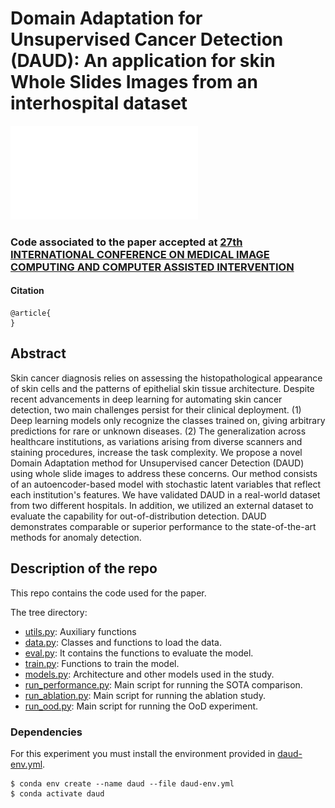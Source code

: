 # Domain Adaptation for Unsupervised Cancer Detection (DAUD): An application for skin Whole Slides Images from an interhospital dataset
![Approach](Pipeline.pdf)

### Code associated to the paper accepted at  [27th INTERNATIONAL CONFERENCE ON MEDICAL IMAGE COMPUTING AND COMPUTER ASSISTED INTERVENTION](https://conferences.miccai.org/2024/)

#### Citation
~~~
@article{
}
~~~

## Abstract
 Skin cancer diagnosis relies on assessing the histopathological appearance of skin cells and the patterns of epithelial skin tissue architecture. Despite recent advancements in deep learning for automating skin cancer detection, two main challenges persist for their clinical deployment. (1) Deep learning models only recognize the classes trained on, giving arbitrary predictions for rare or unknown diseases. (2) The generalization across healthcare institutions, as variations arising from diverse scanners and staining procedures, increase the task complexity.
We propose a novel Domain Adaptation method for Unsupervised cancer Detection (DAUD) using whole slide images to address these concerns. Our method consists of an autoencoder-based model with stochastic latent variables that reflect each institution's features. 
We have validated DAUD in a real-world dataset from two different hospitals. In addition, we utilized an external dataset to evaluate the capability for out-of-distribution detection. DAUD demonstrates comparable or superior performance to the state-of-the-art methods for anomaly detection. 


 ## Description of the repo
 This repo contains the code used for the paper. 

The tree directory:

- [utils.py](utils.py): Auxiliary functions
- [data.py](data.py): Classes and functions to load the data.
- [eval.py](eval.py): It contains the functions to evaluate the model.
- [train.py](train.py): Functions to train the model.
- [models.py](models.py): Architecture and other models used in the study.
- [run_performance.py](run_performance.py): Main script for running the SOTA comparison.
- [run_ablation.py](run_ablation_study.py): Main script for running the ablation study.
- [run_ood.py](run_ood.py): Main script for running the OoD experiment.


### Dependencies

For this experiment you must install the environment provided in [daud-env.yml](daud-env.yml).
~~~
$ conda env create --name daud --file daud-env.yml
$ conda activate daud
~~~

